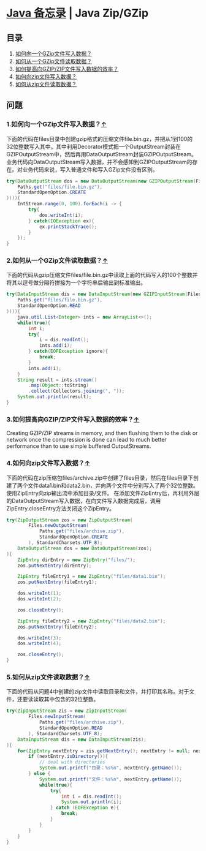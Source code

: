 # [Java 备忘录](README.md) | Java Zip/GZip
## 目录
  1. [如何向一个GZip文件写入数据？](#write-to-gzip)
  2. [如何从一个GZip文件读取数据？](#read-from-gzip)
  3. [如何提高向GZIP/ZIP文件写入数据的效率？](#performant-zip-write)
  4. [如何向zip文件写入数据？](#write-to-zip)
  5. [如何从zip文件读取数据？](#read-from-zip)

## 问题
### 1.如何向一个GZip文件写入数据？<a name="write-to-gzip"></a>[↑](#top)
下面的代码在files目录中创建gzip格式的压缩文件file.bin.gz，并把从1到100的
32位整数写入其中。其中利用Decorator模式把一个OutputStream封装在GZIPOutputStream中，然后再用DataOutputStream封装GZIPOutputStream。业务代码向DataOutputStream写入数据，并不会感知到GZIPOutputStream的存在。对业务代码来说，写入普通文件和写入GZip文件没有区别。
```java
try(DataOutputStream dos = new DataOutputStream(new GZIPOutputStream(Files.newOutputStream(
    Paths.get("files/file.bin.gz"),
    StandardOpenOption.CREATE
)))){
    IntStream.range(0, 100).forEach(i -> {
        try{ 
            dos.writeInt(i);
        } catch(IOException ex){
            ex.printStackTrace();
        }
    });
}
```
### 2.如何从一个GZip文件读取数据？<a name="read-from-gzip"></a>[↑](#top)
下面的代码从gzip压缩文件files/file.bin.gz中读取上面的代码写入的100个整数并将其以逗号做分隔符拼接为一个字符串后输出到标准输出。
```java
try(DataInputStream dis = new DataInputStream(new GZIPInputStream(Files.newInputStream(
    Paths.get("files/file.bin.gz"),
    StandardOpenOption.READ
)))){
    java.util.List<Integer> ints = new ArrayList<>();
    while(true){
        int i;
        try{
            i = dis.readInt();
            ints.add(i);
        } catch(EOFException ignore){
            break;
        }
        ints.add(i);
    }
    String result = ints.stream()
        .map(Object::toString)
        .collect(Collectors.joining(", "));
    System.out.println(result);
}
```
### 3.如何提高向GZIP/ZIP文件写入数据的效率？<a name="performant-zip-write"></a>[↑](#top)
Creating GZIP/ZIP streams in memory, and then flushing them
to the disk or network once the compression is done can lead
to much better performance than to use simple buffered OutputStreams.
### 4.如何向zip文件写入数据？<a name="write-to-zip"></a>[↑](#top)
下面的代码在zip压缩包files/archive.zip中创建了files目录，然后在files目录下创建了两个文件data1.bin和data2.bin，并向两个文件中分别写入了两个32位整数。
使用ZipEntry向zip输出流中添加目录/文件。
在添加文件ZipEntry后，再利用外层的DataOutputStream写入数据，在向文件写入数据完成后，调用ZipEntry.closeEntry方法关闭这个ZipEntry。
```java
try(ZipOutputStream zos = new ZipOutputStream(
        Files.newOutputStream(
            Paths.get("files/archive.zip"),
            StandardOpenOption.CREATE
        ), StandardCharsets.UTF_8);
    DataOutputStream dos = new DataOutputStream(zos);
){
    ZipEntry dirEntry = new ZipEntry("files/");
    zos.putNextEntry(dirEntry);

    ZipEntry fileEntry1 = new ZipEntry("files/data1.bin");
    zos.putNextEntry(fileEntry1);

    dos.writeInt(1);
    dos.writeInt(2);

    zos.closeEntry();

    ZipEntry fileEntry2 = new ZipEntry("files/data2.bin");
    zos.putNextEntry(fileEntry2);

    dos.writeInt(3);
    dos.writeInt(4);

    zos.closeEntry();
}
```
### 5.如何从zip文件读取数据？<a name="read-from-zip"></a>[↑](#top)
下面的代码从问题4中创建的zip文件中读取目录和文件，并打印其名称。对于文件，还要读读取其中包含的32位整数。
```java
try(ZipInputStream zis = new ZipInputStream(
        Files.newInputStream(
            Paths.get("files/archive.zip"),
            StandardOpenOption.READ
        ), StandardCharsets.UTF_8);
    DataInputStream dis = new DataInputStream(zis);
){
    for(ZipEntry nextEntry = zis.getNextEntry(); nextEntry != null; nextEntry = zis.getNextEntry()) {
        if (nextEntry.isDirectory()){
            // deal with directories
            System.out.printf("目录：%s%n", nextEntry.getName());
        } else {
            System.out.printf("文件：%s%n", nextEntry.getName());
            while(true){
                try{
                    int i = dis.readInt();
                    System.out.println(i);
                } catch (EOFException e){
                    break;
                }
            }
        }
    }
}
```